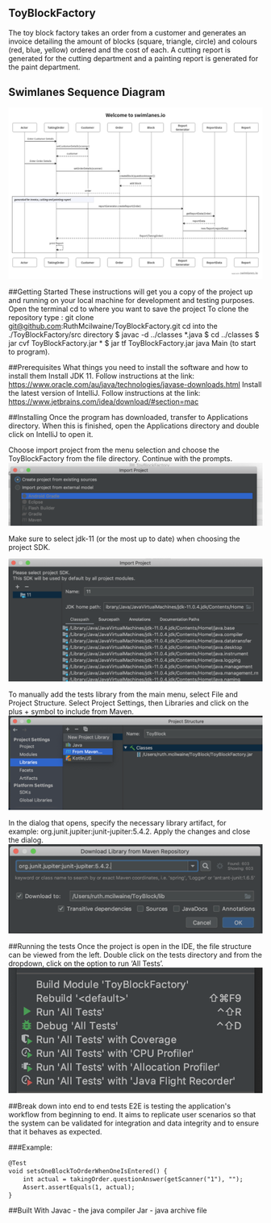 ## ToyBlockFactory
The toy block factory takes an order from a customer and generates an invoice detailing the amount of blocks (square, triangle, circle) and colours (red, blue, yellow) ordered and the cost of each.  A cutting report is generated for the cutting department and a painting report is generated for the paint department.

## Swimlanes Sequence Diagram
![Swimlanes Sequence Diagram](https://github.com/RuthMcilwaine/ToyBlockFactory/blob/master/docs/toyblockfactory-sequence-diagram.png)


##Getting Started
These instructions will get you a copy of the project up and running on your local machine for development and testing purposes.
Open the terminal
cd to where you want to save the project
To clone the repository type : git clone git@github.com:RuthMcilwaine/ToyBlockFactory.git
cd into the ./ToyBlockFactory/src directory
$ javac -d ../classes *.java
$ cd ../classes 
$ jar cvf ToyBlockFactory.jar *
$ jar tf ToyBlockFactory.jar
java Main (to start to program).


##Prerequisites
What things you need to install the software and how to install them
Install JDK 11. Follow instructions at the link:
https://www.oracle.com/au/java/technologies/javase-downloads.html 
Install the latest version of IntelliJ.  Follow instructions at the link: https://www.jetbrains.com/idea/download/#section=mac

##Installing
Once the program has downloaded, transfer to Applications directory. When this is finished, open the Applications directory and double click on IntelliJ to open it.

Choose import project from the menu selection and choose the ToyBlockFactory from the file directory. Continue with the prompts.
![install-1](https://github.com/RuthMcilwaine/ToyBlockFactory/blob/master/docs/install-1.png)

Make sure to select jdk-11 (or the most up to date) when choosing the project SDK.

![install-2](https://github.com/RuthMcilwaine/ToyBlockFactory/blob/master/docs/install-2.png)

To manually add the tests library from the main menu, select File and Project Structure.
Select Project Settings, then Libraries and click on the plus + symbol to include from Maven.
![install-3](https://github.com/RuthMcilwaine/ToyBlockFactory/blob/master/docs/install-3.png)

In the dialog that opens, specify the necessary library artifact, for example: org.junit.jupiter:junit-jupiter:5.4.2.
Apply the changes and close the dialog.
![install-4](https://github.com/RuthMcilwaine/ToyBlockFactory/blob/master/docs/install-4.png)


##Running the tests
Once the project is open in the IDE, the file structure can be viewed from the left. Double click on the tests directory and from the dropdown, click on the option to run ‘All Tests’.
![running-all-tests](https://github.com/RuthMcilwaine/ToyBlockFactory/blob/master/docs/running-all-tests.png)

##Break down into end to end tests
E2E is testing the application's workflow from beginning to end. It aims to replicate user scenarios so that the system can be validated for integration and data integrity and to ensure that it behaves as expected.

###Example:
```
@Test
void setsOneBlockToOrderWhenOneIsEntered() {
    int actual = takingOrder.questionAnswer(getScanner("1"), "");
    Assert.assertEquals(1, actual);
}
```

##Built With
Javac - the java compiler
Jar - java archive file

